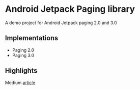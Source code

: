 # Android Jetpack Paging library
A demo project for Android Jetpack paging 2.0 and 3.0

## Implementations
* Paging 2.0
* Paging 3.0

## Highlights
Medium [article](https://medium.com/@tantzewee/android-jetpack-migrating-from-paging-2-0-to-paging-3-0-c1caddad072d)
